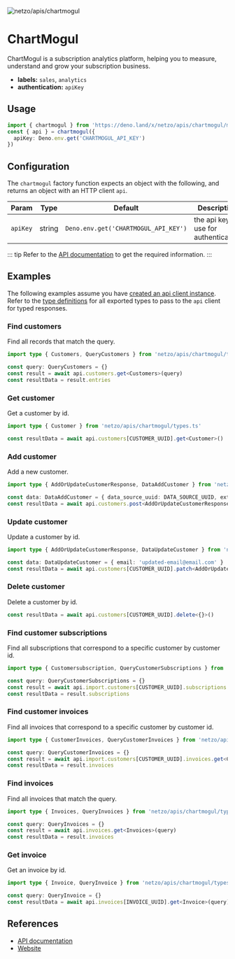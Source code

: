 <img src="https://raw.githubusercontent.com/netzo/netzo/main/assets/apis/chartmogul.svg" alt="netzo/apis/chartmogul" class="mb-5 w-75px">

# ChartMogul

ChartMogul is a subscription analytics platform, helping you to measure, understand and grow your subscription business.

- **labels:** `sales`, `analytics`
- **authentication:** `apiKey`

## Usage

```ts
import { chartmogul } from 'https://deno.land/x/netzo/apis/chartmogul/mod.ts'
const { api } = chartmogul({
  apiKey: Deno.env.get('CHARTMOGUL_API_KEY')
})

```

## Configuration

The `chartmogul` factory function expects an object with the following, and returns an object with an HTTP client `api`.

| Param    | Type   | Default                              | Description                           |
|----------|--------|--------------------------------------|---------------------------------------|
| `apiKey` | string | `Deno.env.get('CHARTMOGUL_API_KEY')` | the api key to use for authentication |


::: tip Refer to the [API documentation](https://dev.chartmogul.com/reference) to get the required information.
:::

## Examples

The following examples assume you have [created an api client instance](#usage). Refer to the [type definitions](https://deno.land/x/netzo/apis/chartmogul/types.ts) for all exported types to pass to the `api` client for typed responses.

### Find customers

Find all records that match the query.

```ts
import type { Customers, QueryCustomers } from 'netzo/apis/chartmogul/types.ts'

const query: QueryCustomers = {}
const result = await api.customers.get<Customers>(query)
const resultData = result.entries
```

### Get customer

Get a customer by id.

```ts
import type { Customer } from 'netzo/apis/chartmogul/types.ts'

const resultData = await api.customers[CUSTOMER_UUID].get<Customer>()
```

### Add customer

Add a new customer.

```ts
import type { AddOrUpdateCustomerResponse, DataAddCustomer } from 'netzo/apis/chartmogul/types.ts'

const data: DataAddCustomer = { data_source_uuid: DATA_SOURCE_UUID, external_id: EXTERNAL_ID, email: 'example@email.com'; }
const resultData = await api.customers.post<AddOrUpdateCustomerResponse>(data)
```

### Update customer

Update a customer by id.

```ts
import type { AddOrUpdateCustomerResponse, DataUpdateCustomer } from 'netzo/apis/chartmogul/types.ts'

const data: DataUpdateCustomer = { email: 'updated-email@email.com' }
const resultData = await api.customers[CUSTOMER_UUID].patch<AddOrUpdateCustomerResponse>(data)
```

### Delete customer

Delete a customer by id.

```ts
const resultData = await api.customers[CUSTOMER_UUID].delete<{}>()
```

### Find customer subscriptions

Find all subscriptions that correspond to a specific customer by customer id.

```ts
import type { Customersubscription, QueryCustomerSubscriptions } from 'netzo/apis/chartmogul/types.ts'

const query: QueryCustomerSubscriptions = {}
const result = await api.import.customers[CUSTOMER_UUID].subscriptions.get<CustomerSubscriptions>(query)
const resultData = result.subscriptions
```

### Find customer invoices

Find all invoices that correspond to a specific customer by customer id.

```ts
import type { CustomerInvoices, QueryCustomerInvoices } from 'netzo/apis/chartmogul/types.ts'

const query: QueryCustomerInvoices = {}
const result = await api.import.customers[CUSTOMER_UUID].invoices.get<CustomerInvoices>(query)
const resultData = result.invoices
```

### Find invoices

Find all invoices that match the query.

```ts
import type { Invoices, QueryInvoices } from 'netzo/apis/chartmogul/types.ts'

const query: QueryInvoices = {}
const result = await api.invoices.get<Invoices>(query)
const resultData = result.invoices
```

### Get invoice

Get an invoice by id.

```ts
import type { Invoice, QueryInvoice } from 'netzo/apis/chartmogul/types.ts'

const query: QueryInvoice = {}
const resultData = await api.invoices[INVOICE_UUID].get<Invoice>(query)
```

## References

- [API documentation](https://dev.chartmogul.com/reference)
- [Website](https://chartmogul.com)
